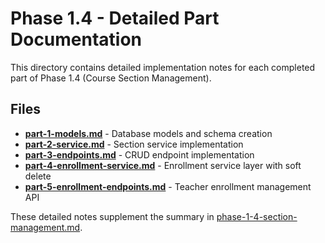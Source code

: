 # Phase 1.4 - Detailed Part Documentation

This directory contains detailed implementation notes for each completed part of Phase 1.4 (Course Section Management).

## Files

- **[part-1-models.md](part-1-models.md)** - Database models and schema creation
- **[part-2-service.md](part-2-service.md)** - Section service implementation
- **[part-3-endpoints.md](part-3-endpoints.md)** - CRUD endpoint implementation
- **[part-4-enrollment-service.md](part-4-enrollment-service.md)** - Enrollment service layer with soft delete
- **[part-5-enrollment-endpoints.md](part-5-enrollment-endpoints.md)** - Teacher enrollment management API

These detailed notes supplement the summary in [phase-1-4-section-management.md](../phase-1-4-section-management.md).